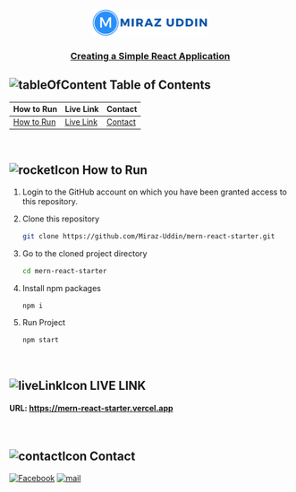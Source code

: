 <br />
 <p align="center">
    <img src="./logo.png" alt="Logo" width="207" height="47" />
    <h3 align="center "><a href="https://mern-react-starter.vercel.app" target="_blank">Creating a Simple React Application</a></h3>
</p>

<!-- TABLE OF CONTENTS -->

## ![tableOfContent][tableofcontent-shield] Table of Contents

| How to Run                 | Live Link                | Contact              |
| -------------------------- | ------------------------ | -------------------- |
| [How to Run](#-how-to-run) | [Live Link](#-live-link) | [Contact](#-contact) |

<br>

<!-- How to Run -->

## ![rocketIcon][rocketIcon-shield] How to Run

1. Login to the GitHub account on which you have been granted access to this repository.

2. Clone this repository
   ```sh
   git clone https://github.com/Miraz-Uddin/mern-react-starter.git
   ```
3. Go to the cloned project directory
   ```sh
   cd mern-react-starter
   ```
4. Install npm packages
   ```sh
   npm i
   ```
5. Run Project
   ```sh
   npm start
   ```

<br>

<!-- LIVE LINK  -->

## ![liveLinkIcon][live-link-icon-shield] LIVE LINK

#### URL: https://mern-react-starter.vercel.app

<br>

<!-- Contact  -->

## ![contactIcon][contacticon-shield] Contact

[![Facebook][facebook-shield]][facebook-url]
[![mail][mail-shield]][mail-url]

<!-- MARKDOWN LINKS & IMAGES -->

[facebook-shield]: https://img.shields.io/badge/-Facebook-black.svg?style=flat-square&logo=facebook&color=555&logoColor=white
[facebook-url]: https://www.facebook.com/profile.php?id=100083946927748
[thumbnail-shield]: https://i.ibb.co/d6hxnvd/Screenshot-50.png
[mail-shield]: https://img.shields.io/badge/%F0%9F%93%A7%20Email-mirazuddin0623%40gmail.com-blueviolet
[mail-url]: mailto:mirazuddin0623@gmail.com
[tableofcontent-shield]: https://img.icons8.com/external-flatart-icons-flat-flatarticons/28/undefined/external-direction-business-and-teamwork-flatart-icons-flat-flatarticons.png
[rocketIcon-shield]: https://img.icons8.com/3d-fluency/28/rocket.png
[contacticon-shield]: https://img.icons8.com/external-flaticons-lineal-color-flat-icons/28/undefined/external-support-communication-media-flaticons-lineal-color-flat-icons.png
[live-link-icon-shield]: https://img.icons8.com/nolan/28/domain.png
